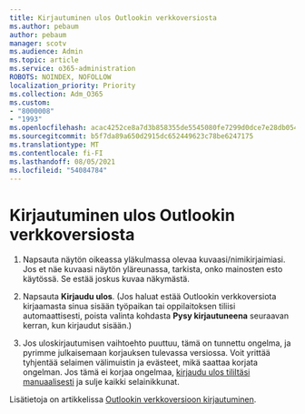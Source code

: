 ```yaml
---
title: Kirjautuminen ulos Outlookin verkkoversiosta
ms.author: pebaum
author: pebaum
manager: scotv
ms.audience: Admin
ms.topic: article
ms.service: o365-administration
ROBOTS: NOINDEX, NOFOLLOW
localization_priority: Priority
ms.collection: Adm_O365
ms.custom:
- "8000008"
- "1993"
ms.openlocfilehash: acac4252ce8a7d3b858355de5545080fe7299d0dce7e28db05436e2b06e8c3f6
ms.sourcegitcommit: b5f7da89a650d2915dc652449623c78be6247175
ms.translationtype: MT
ms.contentlocale: fi-FI
ms.lasthandoff: 08/05/2021
ms.locfileid: "54084784"
---
```

# <a name="sign-out-of-outlook-on-the-web"></a>Kirjautuminen ulos Outlookin verkkoversiosta

1. Napsauta näytön oikeassa yläkulmassa olevaa kuvaasi/nimikirjaimiasi. Jos et näe kuvaasi näytön yläreunassa, tarkista, onko mainosten esto käytössä. Se estää joskus kuvaa näkymästä.

2. Napsauta **Kirjaudu ulos**. (Jos haluat estää Outlookin verkkoversiota kirjaamasta sinua sisään työpaikan tai oppilaitoksen tiliisi automaattisesti, poista valinta kohdasta **Pysy kirjautuneena** seuraavan kerran, kun kirjaudut sisään.)

3. Jos uloskirjautumisen vaihtoehto puuttuu, tämä on tunnettu ongelma, ja pyrimme julkaisemaan korjauksen tulevassa versiossa.  Voit yrittää tyhjentää selaimen välimuistin ja evästeet, mikä saattaa korjata ongelman.  Jos tämä ei korjaa ongelmaa, [kirjaudu ulos tililtäsi manuaalisesti](https://login.live.com/logout.srf) ja sulje kaikki selainikkunat.

Lisätietoja on artikkelissa [Outlookin verkkoversioon kirjautuminen](https://support.office.com/article/how-to-sign-in-to-outlook-on-the-web-763fab4d-0138-4814-b450-37fc286bcb79).
